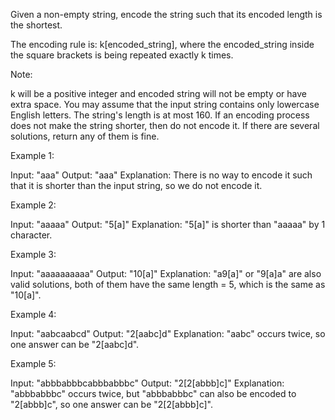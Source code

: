 Given a non-empty string, encode the string such that its encoded length is the shortest.


The encoding rule is: k[encoded_string], where the encoded_string inside the square brackets is being repeated exactly k times.


Note:

k will be a positive integer and encoded string will not be empty or have extra space.
You may assume that the input string contains only lowercase English letters. The string's length is at most 160.
If an encoding process does not make the string shorter, then do not encode it. If there are several solutions, return any of them is fine.



Example 1:

Input: "aaa"
Output: "aaa"
Explanation: There is no way to encode it such that it is shorter than the input string, so we do not encode it.



Example 2:

Input: "aaaaa"
Output: "5[a]"
Explanation: "5[a]" is shorter than "aaaaa" by 1 character.



Example 3:

Input: "aaaaaaaaaa"
Output: "10[a]"
Explanation: "a9[a]" or "9[a]a" are also valid solutions, both of them have the same length = 5, which is the same as "10[a]".



Example 4:

Input: "aabcaabcd"
Output: "2[aabc]d"
Explanation: "aabc" occurs twice, so one answer can be "2[aabc]d".



Example 5:

Input: "abbbabbbcabbbabbbc"
Output: "2[2[abbb]c]"
Explanation: "abbbabbbc" occurs twice, but "abbbabbbc" can also be encoded to "2[abbb]c", so one answer can be "2[2[abbb]c]".


